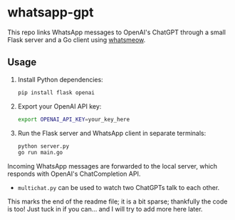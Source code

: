 # whatsapp-gpt

This repo links WhatsApp messages to OpenAI's ChatGPT through a small Flask
server and a Go client using [whatsmeow](https://github.com/tulir/whatsmeow).

## Usage

1. Install Python dependencies:

   ```bash
   pip install flask openai
   ```

2. Export your OpenAI API key:

   ```bash
   export OPENAI_API_KEY=your_key_here
   ```

3. Run the Flask server and WhatsApp client in separate terminals:

   ```bash
   python server.py
   go run main.go
   ```

Incoming WhatsApp messages are forwarded to the local server, which responds
with OpenAI's ChatCompletion API.

* `multichat.py` can be used to watch two ChatGPTs talk to each other.

This marks the end of the readme file; it is a bit sparse; thankfully the code
is too! Just tuck in if you can... and I will try to add more here later.
